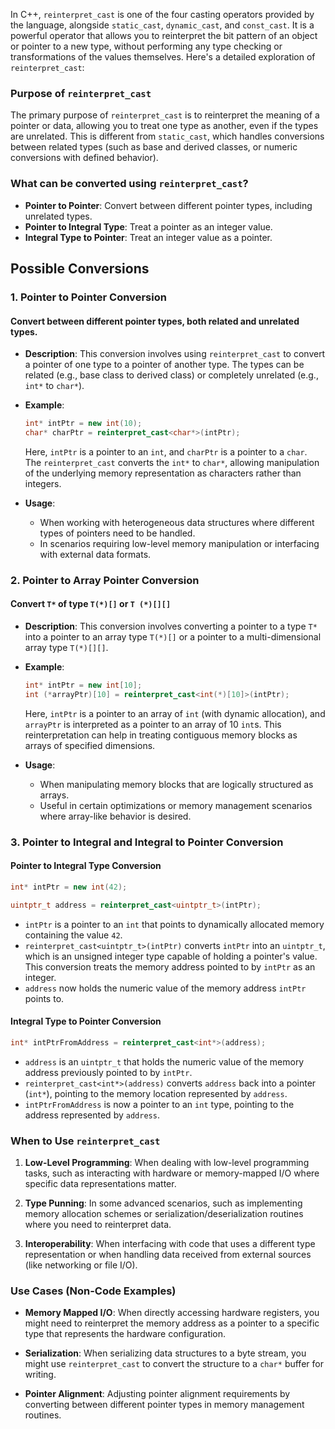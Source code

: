In C++, `reinterpret_cast` is one of the four casting operators provided by the language, alongside `static_cast`, `dynamic_cast`, and `const_cast`. It is a powerful operator that allows you to reinterpret the bit pattern of an object or pointer to a new type, without performing any type checking or transformations of the values themselves. Here's a detailed exploration of `reinterpret_cast`:

### Purpose of `reinterpret_cast`

The primary purpose of `reinterpret_cast` is to reinterpret the meaning of a pointer or data, allowing you to treat one type as another, even if the types are unrelated. This is different from `static_cast`, which handles conversions between related types (such as base and derived classes, or numeric conversions with defined behavior).

### What can be converted using `reinterpret_cast`?

- **Pointer to Pointer**: Convert between different pointer types, including unrelated types.
- **Pointer to Integral Type**: Treat a pointer as an integer value.
- **Integral Type to Pointer**: Treat an integer value as a pointer.

## Possible Conversions

### 1. Pointer to Pointer Conversion

#### Convert between different pointer types, both related and unrelated types.

- **Description**: This conversion involves using `reinterpret_cast` to convert a pointer of one type to a pointer of another type. The types can be related (e.g., base class to derived class) or completely unrelated (e.g., `int*` to `char*`).

- **Example**:

  ```cpp
  int* intPtr = new int(10);
  char* charPtr = reinterpret_cast<char*>(intPtr);
  ```

  Here, `intPtr` is a pointer to an `int`, and `charPtr` is a pointer to a `char`. The `reinterpret_cast` converts the `int*` to `char*`, allowing manipulation of the underlying memory representation as characters rather than integers.

- **Usage**:
  - When working with heterogeneous data structures where different types of pointers need to be handled.
  - In scenarios requiring low-level memory manipulation or interfacing with external data formats.

### 2. Pointer to Array Pointer Conversion

#### Convert `T*` of type `T(*)[]` or `T (*)[][]`

- **Description**: This conversion involves converting a pointer to a type `T*` into a pointer to an array type `T(*)[]` or a pointer to a multi-dimensional array type `T(*)[][]`.

- **Example**:

  ```cpp
  int* intPtr = new int[10];
  int (*arrayPtr)[10] = reinterpret_cast<int(*)[10]>(intPtr);
  ```

  Here, `intPtr` is a pointer to an array of `int` (with dynamic allocation), and `arrayPtr` is interpreted as a pointer to an array of 10 `int`s. This reinterpretation can help in treating contiguous memory blocks as arrays of specified dimensions.

- **Usage**:
  - When manipulating memory blocks that are logically structured as arrays.
  - Useful in certain optimizations or memory management scenarios where array-like behavior is desired.

### 3. Pointer to Integral and Integral to Pointer Conversion

#### Pointer to Integral Type Conversion

```cpp
int* intPtr = new int(42);

uintptr_t address = reinterpret_cast<uintptr_t>(intPtr);
```

- `intPtr` is a pointer to an `int` that points to dynamically allocated memory containing the value `42`.
- `reinterpret_cast<uintptr_t>(intPtr)` converts `intPtr` into an `uintptr_t`, which is an unsigned integer type capable of holding a pointer's value. This conversion treats the memory address pointed to by `intPtr` as an integer.
- `address` now holds the numeric value of the memory address `intPtr` points to.

#### Integral Type to Pointer Conversion

```cpp
int* intPtrFromAddress = reinterpret_cast<int*>(address);
```

- `address` is an `uintptr_t` that holds the numeric value of the memory address previously pointed to by `intPtr`.
- `reinterpret_cast<int*>(address)` converts `address` back into a pointer (`int*`), pointing to the memory location represented by `address`.
- `intPtrFromAddress` is now a pointer to an `int` type, pointing to the address represented by `address`.

### When to Use `reinterpret_cast`

1. **Low-Level Programming**: When dealing with low-level programming tasks, such as interacting with hardware or memory-mapped I/O where specific data representations matter.

2. **Type Punning**: In some advanced scenarios, such as implementing memory allocation schemes or serialization/deserialization routines where you need to reinterpret data.

3. **Interoperability**: When interfacing with code that uses a different type representation or when handling data received from external sources (like networking or file I/O).

### Use Cases (Non-Code Examples)

- **Memory Mapped I/O**: When directly accessing hardware registers, you might need to reinterpret the memory address as a pointer to a specific type that represents the hardware configuration.

- **Serialization**: When serializing data structures to a byte stream, you might use `reinterpret_cast` to convert the structure to a `char*` buffer for writing.

- **Pointer Alignment**: Adjusting pointer alignment requirements by converting between different pointer types in memory management routines.
